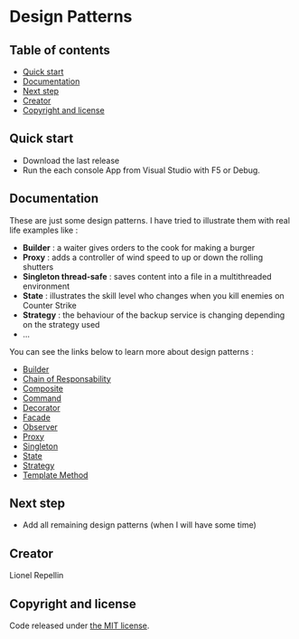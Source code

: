 Design Patterns
=====

## Table of contents

- [Quick start](#quick-start)
- [Documentation](#documentation)
- [Next step](#next-step)
- [Creator](#creator)
- [Copyright and license](#copyright-and-license)

## Quick start

- Download the last release
- Run the each console App from Visual Studio with F5 or Debug.

## Documentation

These are just some design patterns. I have tried to illustrate them with real life examples like :

  - **Builder** : a waiter gives orders to the cook for making a burger
  - **Proxy** : adds a controller of wind speed to up or down the rolling shutters
  - **Singleton thread-safe** : saves content into a file in a multithreaded environment
  - **State** : illustrates the skill level who changes when you kill enemies on Counter Strike
  - **Strategy** : the behaviour of the backup service is changing depending on the strategy used
  - ...

You can see the links below to learn more about design patterns :

- [Builder](http://en.wikipedia.org/wiki/Builder_pattern)
- [Chain of Responsability](http://en.wikipedia.org/wiki/Chain-of-responsibility_pattern)
- [Composite](http://en.wikipedia.org/wiki/Composite_pattern)
- [Command](https://en.wikipedia.org/wiki/Command_pattern)
- [Decorator](http://en.wikipedia.org/wiki/Decorator_pattern)
- [Facade](https://en.wikipedia.org/wiki/Facade_pattern)
- [Observer](http://en.wikipedia.org/wiki/Observer_pattern)
- [Proxy](http://en.wikipedia.org/wiki/Proxy_pattern)
- [Singleton](http://en.wikipedia.org/wiki/Singleton_pattern)
- [State](http://en.wikipedia.org/wiki/State_pattern)
- [Strategy](http://en.wikipedia.org/wiki/Strategy_pattern)
- [Template Method](http://en.wikipedia.org/wiki/Template_method_pattern)

## Next step

- Add all remaining design patterns (when I will have some time)

## Creator

Lionel Repellin

## Copyright and license

Code released under [the MIT license](https://github.com/twbs/bootstrap/blob/master/LICENSE).